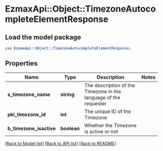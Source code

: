 # EzmaxApi::Object::TimezoneAutocompleteElementResponse

## Load the model package
```perl
use EzmaxApi::Object::TimezoneAutocompleteElementResponse;
```

## Properties
Name | Type | Description | Notes
------------ | ------------- | ------------- | -------------
**s_timezone_name** | **string** | The description of the Timezone in the language of the requester | 
**pki_timezone_id** | **int** | The unique ID of the Timezone | 
**b_timezone_isactive** | **boolean** | Whether the Timezone is active or not | 

[[Back to Model list]](../README.md#documentation-for-models) [[Back to API list]](../README.md#documentation-for-api-endpoints) [[Back to README]](../README.md)


